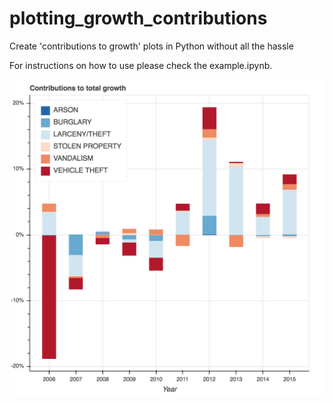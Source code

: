 # plotting_growth_contributions
Create 'contributions to growth' plots in Python without all the hassle

For instructions on how to use please check the example.ipynb.

![](https://raw.githubusercontent.com/jaroxe/plotting_growth_contributions/master/bokeh_plot(2).png )

